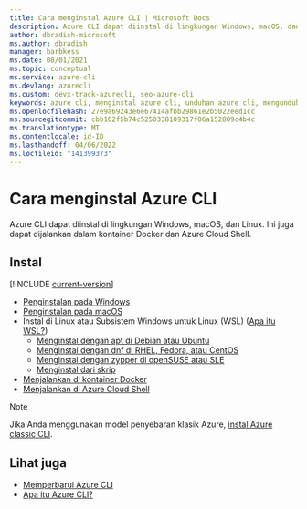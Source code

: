 ```yaml
---
title: Cara menginstal Azure CLI | Microsoft Docs
description: Azure CLI dapat diinstal di lingkungan Windows, macOS, dan Linux. Ini juga dapat dijalankan dalam kontainer Docker dan Azure Cloud Shell.
author: dbradish-microsoft
ms.author: dbradish
manager: barbkess
ms.date: 08/01/2021
ms.topic: conceptual
ms.service: azure-cli
ms.devlang: azurecli
ms.custom: devx-track-azurecli, seo-azure-cli
keywords: azure cli, menginstal azure cli, unduhan azure cli, mengunduh azure cli
ms.openlocfilehash: 27e9a69243e6e67414afbb29861e2b5022eed1cc
ms.sourcegitcommit: cbb162f5b74c5250338109317f06a152809c4b4c
ms.translationtype: MT
ms.contentlocale: id-ID
ms.lasthandoff: 04/06/2022
ms.locfileid: "141399373"
---
```

# <a name="how-to-install-the-azure-cli"></a>Cara menginstal Azure CLI

Azure CLI dapat diinstal di lingkungan Windows, macOS, dan Linux.  Ini juga dapat dijalankan dalam kontainer Docker dan Azure Cloud Shell.

## <a name="install"></a>Instal

[!INCLUDE [current-version](includes/current-version.md)]

* [Penginstalan pada Windows](install-azure-cli-windows.md)
* [Penginstalan pada macOS](install-azure-cli-macos.md)
* Instal di Linux atau Subsistem Windows untuk Linux (WSL) ([Apa itu WSL?](/windows/wsl/about))
  * [Menginstal dengan apt di Debian atau Ubuntu](./install-azure-cli-linux.md?pivots=apt)
  * [Menginstal dengan dnf di RHEL, Fedora, atau CentOS](./install-azure-cli-linux.md?pivots=dnf)
  * [Menginstal dengan zypper di openSUSE atau SLE](./install-azure-cli-linux.md?pivots=zypper)
  * [Menginstal dari skrip](./install-azure-cli-linux.md?pivots=script)
* [Menjalankan di kontainer Docker](run-azure-cli-docker.md)
* [Menjalankan di Azure Cloud Shell](/azure/cloud-shell/quickstart)


> [!NOTE]
> Jika Anda menggunakan model penyebaran klasik Azure, [instal Azure classic CLI](install-classic-cli.md).

## <a name="see-also"></a>Lihat juga

* [Memperbarui Azure CLI](update-azure-cli.md)
* [Apa itu Azure CLI?](what-is-azure-cli.md)